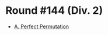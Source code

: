# Round #144 (Div. 2)

* [A. Perfect Permutation][]

[A. Perfect Permutation]: http://codeforces.com/contest/233/problem/A
